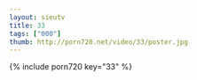 ```yaml
--- 
layout: sieutv
title: 33
tags: ["000"]
thumb: http://porn720.net/video/33/poster.jpg
---
```

{% include porn720 key="33" %} 
